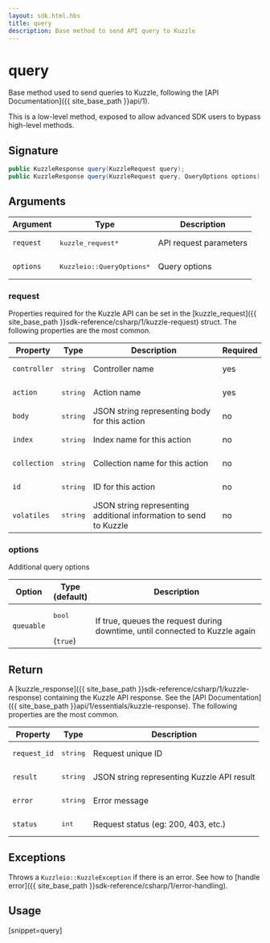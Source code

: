 ```yaml
---
layout: sdk.html.hbs
title: query
description: Base method to send API query to Kuzzle
---
```


# query

Base method used to send queries to Kuzzle, following the [API Documentation]({{ site_base_path }}api/1).

<div class="alert alert-warning">
This is a low-level method, exposed to allow advanced SDK users to bypass high-level methods.
</div>

## Signature

```csharp
public KuzzleResponse query(KuzzleRequest query);
public KuzzleResponse query(KuzzleRequest query, QueryOptions options);
```

## Arguments

| Argument  | Type             | Description              |
| --------- | ---------------- | ------------------------ |
| `request` | <pre>kuzzle_request\*</pre> | API request parameters |
| `options` | <pre>Kuzzleio::QueryOptions\*</pre>  | Query options |

### request

Properties required for the Kuzzle API can be set in the [kuzzle_request]({{ site_base_path }}sdk-reference/csharp/1/kuzzle-request) struct.
The following properties are the most common.

| Property     | Type         | Description                                                        | Required |
| ------------ | ------------ | ------------------------------------------------------------------ | -------- |
| `controller` | <pre>string</pre> | Controller name                                         | yes      |
| `action`     | <pre>string</pre> | Action name                                             | yes      |
| `body`       | <pre>string</pre> | JSON string representing body for this action           | no       |
| `index`      | <pre>string</pre> | Index name for this action                              | no       |
| `collection` | <pre>string</pre> | Collection name for this action                         | no       |
| `id`         | <pre>string</pre> | ID for this action                                      | no       |
| `volatiles`  | <pre>string</pre> | JSON string representing additional information to send to Kuzzle | no       |

### options

Additional query options

| Option     | Type<br/>(default)   | Description  |   
| ---------- | ------- | --------------------------------- | 
| `queuable` | <pre>bool</pre><br/>(`true`) | If true, queues the request during downtime, until connected to Kuzzle again |

## Return

A [kuzzle_response]({{ site_base_path }}sdk-reference/csharp/1/kuzzle-response) containing the Kuzzle API response. See the [API Documentation]({{ site_base_path }}api/1/essentials/kuzzle-response).
The following properties are the most common.

| Property     | Type   | Description                         |
| ------------ | ------ | ----------------------------------- |
| `request_id` | <pre>string</pre> | Request unique ID                   |
| `result`     | <pre>string</pre> | JSON string representing Kuzzle API result |
| `error`      | <pre>string</pre> | Error message                       |
| `status`     | <pre>int</pre>    | Request status (eg: 200, 403, etc.) |

## Exceptions

Throws a `Kuzzleio::KuzzleException` if there is an error. See how to [handle error]({{ site_base_path }}sdk-reference/csharp/1/error-handling).

## Usage

[snippet=query]
